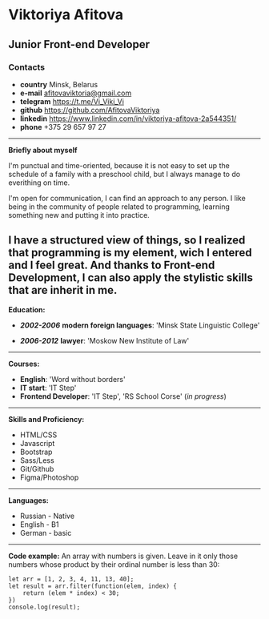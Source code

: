 Viktoriya Afitova
=================
## Junior Front-end Developer
### **Contacts**
- **country** Minsk, Belarus
- **e-mail** afitovaviktoria@gmail.com
- **telegram** https://t.me/Vi_Viki_Vi
- **github** https://github.com/AfitovaViktoriya
- **linkedin** https://www.linkedin.com/in/viktoriya-afitova-2a544351/
- **phone** +375 29 657 97 27
-----
**Briefly about myself**

I'm punctual and time-oriented, because it is not easy to set up the schedule of a family with a preschool child, but I always manage to do everithing on time.

I'm open for communication, I can find an approach to any person. I like being in the community of people related to programming, learning something new and putting it into practice.

I have a structured view of things, so I realized that programming is my element, wich I entered and I feel great. And thanks to Front-end Development, I can also apply the stylistic skills that are inherit in me.
-----
**Education:**
- _**2002-2006**_
**modern foreign languages**: 'Minsk State Linguistic College'

- _**2006-2012**_
**lawyer**: 'Moskow New Institute of Law'
-----
**Courses:**
- **English**: 'Word without borders'
- **IT start**: 'IT Step'
- **Frontend Developer**: 'IT Step', 'RS School Corse'
(*in progress*)
-----
**Skills and Proficiency:**
+ HTML/CSS
+ Javascript
+ Bootstrap
+ Sass/Less
+ Git/Github
+ Figma/Photoshop
-----
**Languages:**
+ Russian - Native
+ English - B1
+ German - basic
-----
**Code example:**
An array with numbers is given. Leave in it only those numbers whose product by their ordinal number is less than 30:
```
let arr = [1, 2, 3, 4, 11, 13, 40];
let result = arr.filter(function(elem, index) {
    return (elem * index) < 30;
})
console.log(result);
```